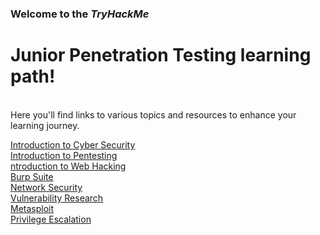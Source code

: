 ### Welcome to the *TryHackMe* <br>
# Junior Penetration Testing learning path!  
<br>
Here you'll find links to various topics and resources to enhance your learning journey.
<br>

[Introduction to Cyber Security]()<br>
[Introduction to Pentesting]()<br>
[ntroduction to Web Hacking]()<br>
[Burp Suite]()<br>
[Network Security]()<br>
[Vulnerability Research]()<br>
[Metasploit]()<br>
[Privilege Escalation]()<br>
